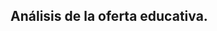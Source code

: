 ## Análisis de la oferta educativa.
<html><head>
    <script src="https://public.tableau.com/javascripts/api/tableau-2.0.0.min.js" type="text/javascript"></script>
  </head><body>
    <style>
      #container {
            width: 100%;
            height: 90vh;
            }
            #viz {
            width: 100%;
            height: 80vh;
            }
            
            #tableauViz1 {
            width: 100%;
            height: 100%;
            overflow:hidden;
            }
    <div id="container">
      <div id="viz">
        <div id="tableauViz1">
          <iframe frameborder="0" allowtransparency="true" marginheight="0" marginwidth="0" src="https://public.tableau.com/views/fichaMEL/Dashboard1?:showVizHome=no&amp;:display_spinner=no&amp;:jsdebug=n&amp;:embed=y&amp;:display_overlay=no&amp;:display_static_image=no&amp;:animate_transition=yes&amp;:embed=y&amp;:showVizHome=n&amp;:toolbar=n&amp;:apiID=handler0" style="display: block; width: 100%; height: 120%; visibility: visible;"></iframe>
        </div>
      </div>
    </div>
  

</body></html>
### Markdown
